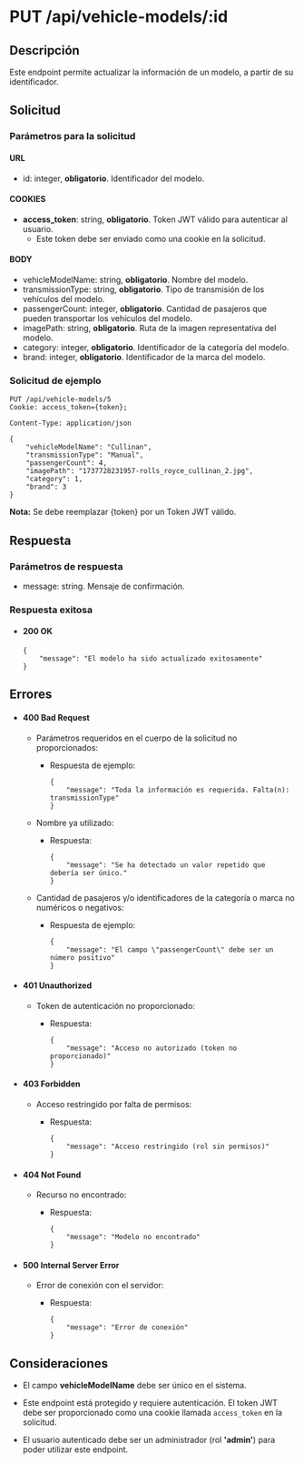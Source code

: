 # PUT /api/vehicle-models/:id

## Descripción

Este endpoint permite actualizar la información de un modelo, a partir de su identificador.

## Solicitud

### Parámetros para la solicitud

#### URL

- id: integer, **obligatorio**. Identificador del modelo.

#### COOKIES

- **access_token**: string, **obligatorio**. Token JWT válido para autenticar al usuario.
  - Este token debe ser enviado como una cookie en la solicitud.

#### BODY

- vehicleModelName: string, **obligatorio**. Nombre del modelo.
- transmissionType: string, **obligatorio**. Tipo de transmisión de los vehículos del modelo.
- passengerCount: integer, **obligatorio**. Cantidad de pasajeros que pueden transportar los vehículos del modelo.
- imagePath: string, **obligatorio**. Ruta de la imagen representativa del modelo.
- category: integer, **obligatorio**. Identificador de la categoría del modelo.
- brand: integer, **obligatorio**. Identificador de la marca del modelo.

### Solicitud de ejemplo

```
PUT /api/vehicle-models/5
Cookie: access_token={token};

Content-Type: application/json

{
    "vehicleModelName": "Cullinan",
    "transmissionType": "Manual",
    "passengerCount": 4,
    "imagePath": "1737728231957-rolls_royce_cullinan_2.jpg",
    "category": 1,
    "brand": 3
}
```

**Nota:** Se debe reemplazar {token} por un Token JWT válido.

## Respuesta

### Parámetros de respuesta

- message: string. Mensaje de confirmación.

### Respuesta exitosa

- #### 200 OK

  ```
  {
      "message": "El modelo ha sido actualizado exitosamente"
  }
  ```

## Errores

- #### 400 Bad Request

  - Parámetros requeridos en el cuerpo de la solicitud no proporcionados:

    - Respuesta de ejemplo:

      ```
      {
          "message": "Toda la información es requerida. Falta(n): transmissionType"
      }
      ```

  - Nombre ya utilizado:

    - Respuesta:

      ```
      {
          "message": "Se ha detectado un valor repetido que debería ser único."
      }
      ```

  - Cantidad de pasajeros y/o identificadores de la categoría o marca no numéricos o negativos:

    - Respuesta de ejemplo:

      ```
      {
          "message": "El campo \"passengerCount\" debe ser un número positivo"
      }
      ```

- #### 401 Unauthorized

  - Token de autenticación no proporcionado:

    - Respuesta:

      ```
      {
          "message": "Acceso no autorizado (token no proporcionado)"
      }
      ```

- #### 403 Forbidden

  - Acceso restringido por falta de permisos:

    - Respuesta:

      ```
      {
          "message": "Acceso restringido (rol sin permisos)"
      }
      ```

- #### 404 Not Found

  - Recurso no encontrado:

    - Respuesta:

      ```
      {
          "message": "Modelo no encontrado"
      }
      ```

- #### 500 Internal Server Error

  - Error de conexión con el servidor:

    - Respuesta:

      ```
      {
          "message": "Error de conexión"
      }
      ```

## Consideraciones

- El campo **vehicleModelName** debe ser único en el sistema.

- Este endpoint está protegido y requiere autenticación. El token JWT debe ser proporcionado como una cookie llamada `access_token` en la solicitud.

- El usuario autenticado debe ser un administrador (rol **'admin'**) para poder utilizar este endpoint.
